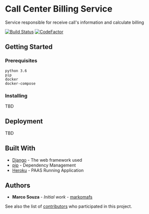 # Call Center Billing Service
Service responsible for receive call's information and calculate billing

[![Build Status](https://circleci.com/gh/markomafs/work-at-olist.svg?style=shield)](https://circleci.com/gh/markomafs/work-at-olist)
[![CodeFactor](https://www.codefactor.io/repository/github/markomafs/work-at-olist/badge)](https://www.codefactor.io/repository/github/markomafs/work-at-olist)

## Getting Started

### Prerequisites


```
python 3.6
pip
docker
docker-compose
```

### Installing

TBD

## Deployment

TBD

## Built With

* [Django](https://docs.djangoproject.com/en/2.0/) - The web framework used
* [pip](https://pip.pypa.io/en/stable/) - Dependency Management
* [Heroku](https://www.heroku.com/) - PAAS Running Application 


## Authors

* **Marco Souza** - *Initial work* - [markomafs](https://github.com/markomafs)

See also the list of [contributors](https://github.com/markomafs/work-at-olist/contributors) who participated in this project.


